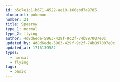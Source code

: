 ```yaml
---
id: b5c7e1c1-b671-4522-ae10-166ebd7a9785
blueprint: pokemon
number: 21
title: Spearow
type_1: normal
type_2: flying
author: 4d8d6ede-5963-429f-9c2f-74b897007e0c
updated_by: 4d8d6ede-5963-429f-9c2f-74b897007e0c
updated_at: 1716139582
types:
  - normal
  - flying
tags:
  - basic
---
```


